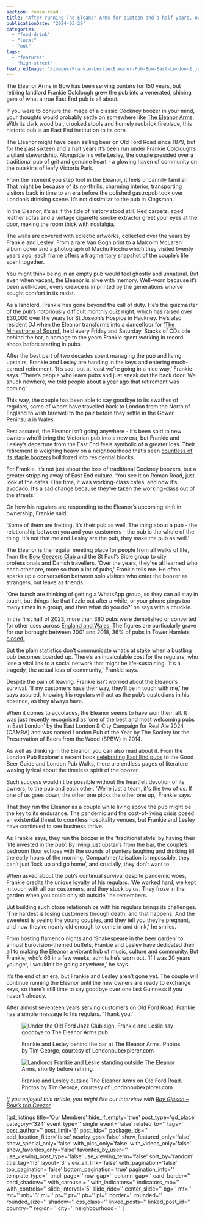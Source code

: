 ```yaml
---
section: roman-road
title: "After running The Eleanor Arms for sixteen and a half years, owners Frankie and Lesley say goodbye"
publicationDate: "2024-03-29"
categories: 
  - "food-drink"
  - "local"
  - "out"
tags: 
  - "features"
  - "high-street"
featuredImage: "/images/Frankie-Leslie-Eleanor-Pub-Bow-East-London-1.jpg"
---
```


The Eleanor Arms in Bow has been serving punters for 150 years, but retiring landlord Frankie Colclough grew the pub into a venerated, shining gem of what a true East End pub is all about.

If you were to conjure the image of a classic Cockney boozer in your mind, your thoughts would probably settle on somewhere like [The Eleanor Arms](https://romanroadlondon.com/eleanor-arms-pub/). With its dark wood bar, crooked stools and homely redbrick fireplace, this historic pub is an East End institution to its core. 

The Eleanor might have been selling beer on Old Ford Road since 1879, but for the past sixteen and a half years it’s been run under Frankie Colclough’s vigilant stewardship. Alongside his wife Lesley, the couple presided over a traditional pub of grit and genuine heart - a glowing haven of community on the outskirts of leafy Victoria Park.

From the moment you step foot in the Eleanor, it feels uncannily familiar. That might be because of its no-thrills, charming interior, transporting visitors back in time to an era before the polished gastropub took over London’s drinking scene. It’s not dissimilar to the pub in Kingsman.

In the Eleanor, it’s as if the tide of history stood still. Red carpets, aged leather sofas and a vintage cigarette smoke extractor greet your eyes at the door, making the room thick with nostalgia.

The walls are covered with eclectic artworks, collected over the years by Frankie and Lesley. From a rare Van Gogh print to a Malcolm McLaren album cover and a photograph of Machu Picchu which they visited twenty years ago, each frame offers a fragmentary snapshot of the couple’s life spent together. 

You might think being in an empty pub would feel ghostly and unnatural. But even when vacant, the Eleanor is alive with memory. Well-worn because it’s been well-loved, every crevice is imprinted by the generations who’ve sought comfort in its midst.

As a landlord, Frankie has gone beyond the call of duty. He’s the quizmaster of the pub’s notoriously difficult monthly quiz night, which has raised over £30,000 over the years for St Joseph’s Hospice in Hackney. He’s also resident DJ when the Eleanor transforms into a dancefloor for [‘The Minestrone of Sound’](https://romanroadlondon.com/discover-bow-eleanor-arms-pub/), held every Friday and Saturday. Stacks of CDs pile behind the bar, a homage to the years Frankie spent working in record shops before starting in pubs.

After the best part of two decades spent managing the pub and living upstairs, Frankie and Lesley are handing in the keys and entering much-earned retirement. ‘It’s sad, but at least we’re going in a nice way,' Frankie says. ‘There’s people who leave pubs and just sneak out the back door. We snuck nowhere, we told people about a year ago that retirement was coming.’

This way, the couple has been able to say goodbye to its swathes of regulars, some of whom have travelled back to London from the North of England to wish farewell to the pair before they settle in the Gower Peninsula in Wales.

Rest assured, the Eleanor isn’t going anywhere - it’s been sold to new owners who’ll bring the Victorian pub into a new era, but Frankie and Lesley’s departure from the East End feels symbolic of a greater loss. Their retirement is weighing heavy on a neighbourhood that’s seen [countless of its staple boozers](https://romanroadlondon.com/the-bow-geezers-wheres-my-boozer-gone-mural/#:~:text=In%202014%2C%20the%20Geezers%20Club,over%20the%20past%2020%20years.) bulldozed into residential blocks.

For Frankie, it’s not just about the loss of traditional Cockney boozers, but a greater stripping away of East End culture. ‘You see it on Roman Road, just look at the cafes. One time, it was working-class cafes, and now it’s avocado. It’s a sad change because they’ve taken the working-class out of the streets.’

On how his regulars are responding to the Eleanor’s upcoming shift in ownership, Frankie said:

‘Some of them are fretting. It’s their pub as well. The thing about a pub - the relationship between you and your customers - the pub is the whole of the thing. It’s not that me and Lesley are the pub, they make the pub as well.'

The Eleanor is the regular meeting place for people from all walks of life, from the [Bow Geezers Club](https://romanroadlondon.com/bow-geezers-wheres-my-boozer-gone-calendar/) and the St Paul’s Bible group to city professionals and Danish travellers. ‘Over the years, they've all learned who each other are, more so than a lot of pubs,' Frankie tells me. He often sparks up a conversation between solo visitors who enter the boozer as strangers, but leave as friends.

‘One bunch are thinking of getting a WhatsApp group, so they can all stay in touch, but things like that fizzle out after a while, or your phone pings too many times in a group, and then what do you do?’ he says with a chuckle.

In the first half of 2023, more than 380 pubs were demolished or converted for other uses across [England and Wales.](https://www.bbc.co.uk/news/uk-66839984) The figures are particularly grave for our borough: between 2001 and 2018, 36% of pubs in Tower Hamlets [closed.](https://www.londonpubexplorer.com/back-from-the-dead#:~:text=The%20London%20Boroughs%20of%20Tower,bell%20for%20the%20final%20time.)

But the plain statistics don’t communicate what’s at stake when a bustling pub becomes boarded up. There’s an incalculable cost for the regulars, who lose a vital link to a social network that might be life-sustaining. ‘It’s a tragedy, the actual loss of community,' Frankie says.

Despite the pain of leaving, Frankie isn’t worried about the Eleanor’s survival. ‘If my customers have their way, they’ll be in touch with me,' he says assured, knowing his regulars will act as the pub’s custodians in his absence, as they always have.

When it comes to accolades, the Eleanor seems to have won them all. It was just recently recognised as ‘one of the best and most welcoming pubs in East London’ by the East London & City Campaign for Real Ale 2024 (CAMRA) and was named London Pub of the Year by The Society for the Preservation of Beers from the Wood (SPBW) in 2014.

As well as drinking in the Eleanor, you can also read about it. From the London Pub Explorer's recent book [celebrating East End pubs](https://romanroadlondon.com/east-end-pubs-book-london-pub-explorer-interview/) to the Good Beer Guide and London Pub Walks, there are endless pages of literature waxing lyrical about the timeless spirit of the boozer.

Such success wouldn’t be possible without the heartfelt devotion of its owners, to the pub and each other. ‘We’re just a team, it's the two of us. If one of us goes down, the other one picks the other one up,' Frankie says.

That they run the Eleanor as a couple while living above the pub might be the key to its endurance. The pandemic and the cost-of-living crisis posed an existential threat to countless hospitality venues, but Frankie and Lesley have continued to see business thrive. 

As Frankie says, they run the boozer in the ‘traditional style’ by having their ‘life invested in the pub’. By living just upstairs from the bar, the couple’s bedroom floor echoes with the sounds of punters laughing and drinking till the early hours of the morning. Compartmentalisation is impossible, they can’t just ‘lock up and go home’, and crucially, they don’t want to.

When asked about the pub’s continual survival despite pandemic woes, Frankie credits the unique loyalty of his regulars. ‘We worked hard, we kept in touch with all our customers, and they stuck by us. They froze in the garden when you could only sit outside,’ he remembers.

But building such close relationships with his regulars brings its challenges. ‘The hardest is losing customers through death, and that happens. And the sweetest is seeing the young couples, and they tell you they’re pregnant, and now they’re nearly old enough to come in and drink,’ he smiles.

From hosting flamenco nights and ‘Shakespeare in the beer garden’ to annual Eurovision-themed buffets, Frankie and Lesley have dedicated their all to making the Eleanor a vibrant hub of music, culture and community. But Frankie, who’s 66 in a few weeks, admits he’s worn out. ‘If I was 20 years younger, I wouldn't be going anywhere,' he says.

It’s the end of an era, but Frankie and Lesley aren’t gone yet. The couple will continue running the Eleanor until the new owners are ready to exchange keys, so there’s still time to say goodbye over one last Guinness if you haven’t already.

After almost seventeen years serving customers on Old Ford Road, Frankie has a simple message to his regulars. ‘Thank you.’

<figure>

![Under the Old Ford Jazz Club sign, Frankie and Leslie say goodbye to The Eleanor Arms pub.](images/frankie-lesley-behind-bar-the-eleanor-arms-tim-george-processed.jpg)

<figcaption>

Frankie and Lesley behind the bar at The Eleanor Arms. Photos by Tim George, courtesy of Londonpubexplorer.com

</figcaption>

</figure>

<figure>

![Landlords Frankie and Leslie standing outside The Eleanor Arms, shortly before retiring.](images/frankie-lesley-the-eleanor-arms-outside-tim-george-pub-retirement-processed.jpg)

<figcaption>

Frankie and Lesley outside The Eleanor Arms on Old Ford Road. Photos by Tim George, courtesy of Londonpubexplorer.com

</figcaption>

</figure>

_If you enjoyed this article, you might like our interview with_ [_Ray Gipson – Bow’s top Geezer_](https://romanroadlondon.com/ray-gipson-bows-top-top-geezer/)

\[gd\_listings title='Our Members' hide\_if\_empty='true' post\_type='gd\_place' category='324' event\_type='' single\_event='false' related\_to='' tags='' post\_author='' post\_limit='6' post\_ids='' package\_ids='' add\_location\_filter='false' nearby\_gps='false' show\_featured\_only='false' show\_special\_only='false' with\_pics\_only='false' with\_videos\_only='false' show\_favorites\_only='false' favorites\_by\_user='' use\_viewing\_post\_type='false' use\_viewing\_term='false' sort\_by='random' title\_tag='h3' layout='3' view\_all\_link='false' with\_pagination='false' top\_pagination='false' bottom\_pagination='true' pagination\_info='' template\_type='' tmpl\_page='' row\_gap='' column\_gap='' card\_border='' card\_shadow='' with\_carousel='' with\_indicators='' indicators\_mb='' with\_controls='' slide\_interval='5' slide\_ride='' center\_slide='' bg='' mt='' mr='' mb='3' ml='' pt='' pr='' pb='' pl='' border='' rounded='' rounded\_size='' shadow='' css\_class='' linked\_posts='' linked\_post\_id='' country='' region='' city='' neighbourhood='' \]
